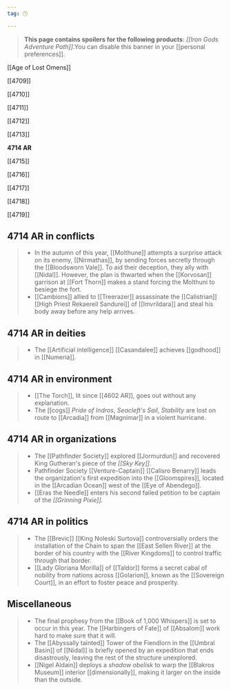 ```yaml
---
tag: 🕛

---
```

>  **This page contains spoilers for the following products**: *[[Iron Gods Adventure Path]]*.You can disable this banner in your [[personal preferences]].



[[Age of Lost Omens]]


[[4709]]

[[4710]]

[[4711]]

[[4712]]

[[4713]]

**4714 AR**

[[4715]]

[[4716]]

[[4717]]

[[4718]]

[[4719]]



## 4714 AR in conflicts

>  - In the autumn of this year, [[Molthune]] attempts a surprise attack on its enemy, [[Nirmathas]], by sending forces secretly through the [[Bloodsworn Vale]]. To aid their deception, they ally with [[Nidal]]. However, the plan is thwarted when the [[Korvosan]] garrison at [[Fort Thorn]] makes a stand forcing the Molthuni to besiege the fort.
>  - [[Cambions]] allied to [[Treerazer]] assassinate the [[Calistrian]] [[High Priest Rekaereil Sandurei]] of [[Imvrildara]] and steal his body away before any help arrives.


## 4714 AR in deities

>  - The [[Artificial intelligence]] [[Casandalee]] achieves [[godhood]] in [[Numeria]].


## 4714 AR in environment

>  - [[The Torch]], lit since [[4602 AR]], goes out without any explanation.
>  - The [[cogs]] *Pride of Indros*, *Seacleft's Sail*, *Stability* are lost on route to [[Arcadia]] from [[Magnimar]] in a violent hurricane.


## 4714 AR in organizations

>  - The [[Pathfinder Society]] explored [[Jormurdun]] and recovered King Gutheran's piece of the *[[Sky Key]]*.
>  - Pathfinder Society [[Venture-Captain]] [[Calisro Benarry]] leads the organization's first expedition into the [[Gloomspires]], located in the [[Arcadian Ocean]] west of the [[Eye of Abendego]].
>  - [[Eras the Needle]] enters his second failed petition to be captain of the *[[Grinning Pixie]]*.


## 4714 AR in politics

>  - The [[Brevic]] [[King Noleski Surtova]] controversially orders the installation of the Chain to span the [[East Sellen River]] at the border of his country with the [[River Kingdoms]] to control traffic through that border.
>  - [[Lady Gloriana Morilla]] of [[Taldor]] forms a secret cabal of nobility from nations across [[Golarion]], known as the [[Sovereign Court]], in an effort to foster peace and prosperity.


## Miscellaneous

>  - The final prophesy from the [[Book of 1,000 Whispers]] is set to occur in this year. The [[Harbingers of Fate]] of [[Absalom]] work hard to make sure that it will.
>  - The [[Abyssally tainted]] Tower of the Fiendlorn in the [[Umbral Basin]] of [[Nidal]] is briefly opened by an expedition that ends disastrously, leaving the rest of the structure unexplored.
>  - [[Nigel Aldain]] deploys a *shadow obelisk* to warp the [[Blakros Museum]] interior [[dimensionally]], making it larger on the inside than the outside.






